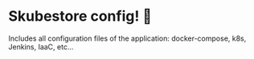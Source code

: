 # Skubestore config! 🤿

Includes all configuration files of the application: docker-compose, k8s, Jenkins, IaaC, etc...